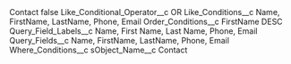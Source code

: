 <?xml version="1.0" encoding="UTF-8"?>
<CustomMetadata xmlns="http://soap.sforce.com/2006/04/metadata" xmlns:xsi="http://www.w3.org/2001/XMLSchema-instance" xmlns:xsd="http://www.w3.org/2001/XMLSchema">
    <label>Contact</label>
    <protected>false</protected>
    <values>
        <field>Like_Conditional_Operator__c</field>
        <value xsi:type="xsd:string">OR</value>
    </values>
    <values>
        <field>Like_Conditions__c</field>
        <value xsi:type="xsd:string">Name, FirstName, LastName, Phone, Email</value>
    </values>
    <values>
        <field>Order_Conditions__c</field>
        <value xsi:type="xsd:string">FirstName DESC</value>
    </values>
    <values>
        <field>Query_Field_Labels__c</field>
        <value xsi:type="xsd:string">Name, First Name, Last Name, Phone, Email</value>
    </values>
    <values>
        <field>Query_Fields__c</field>
        <value xsi:type="xsd:string">Name, FirstName, LastName, Phone, Email</value>
    </values>
    <values>
        <field>Where_Conditions__c</field>
        <value xsi:nil="true"/>
    </values>
    <values>
        <field>sObject_Name__c</field>
        <value xsi:type="xsd:string">Contact</value>
    </values>
</CustomMetadata>
